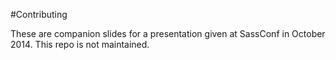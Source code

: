 #Contributing

These are companion slides for a presentation given at SassConf in October 2014. This repo is not maintained.
